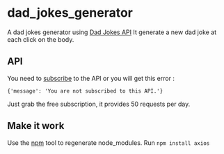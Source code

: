 # dad_jokes_generator

A dad jokes generator using [Dad Jokes API](https://rapidapi.com/KegenGuyll/api/dad-jokes)
It generate a new dad joke at each click on the body.

## API
You need to [subscribe](https://rapidapi.com/KegenGuyll/api/dad-jokes/pricing) to the API or you will get this error :
  ```
  {'message': 'You are not subscribed to this API.'}
  ```
Just grab the free subscription, it provides 50 requests per day.

## Make it work
Use the [npm](https://www.npmjs.com) tool to regenerate node_modules.
Run ```npm install axios```
